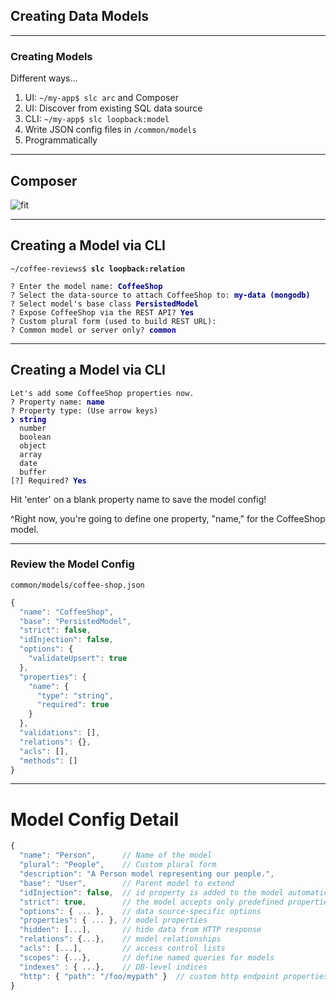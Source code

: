 
## Creating Data Models

---

### Creating Models

Different ways...

1. UI: `~/my-app$ slc arc` and Composer
1. UI: Discover from existing SQL data source
1. CLI: `~/my-app$ slc loopback:model`
1. Write JSON config files in `/common/models`
1. Programmatically

---

## Composer

![fit](/images/composer.png)

---

## Creating a Model via CLI

<pre><code class='lang-no-highlight'>~/coffee-reviews$ <strong>slc loopback:relation</strong></code></pre>

<pre class='fragment'><code class='lang-no-highlight'>? Enter the model name: <strong style='color:navy'>CoffeeShop</strong>
? Select the data-source to attach CoffeeShop to: <strong style='color:navy'>my-data (mongodb)</strong>
? Select model's base class <strong style='color:navy'>PersistedModel</strong>
? Expose CoffeeShop via the REST API? <strong style='color:navy'>Yes</strong>
? Custom plural form (used to build REST URL):
? Common model or server only? <strong style='color:navy'>common</strong></code></pre>

---

## Creating a Model via CLI

<pre class='fragment'><code class='lang-no-highlight'>Let's add some CoffeeShop properties now.
? Property name: <strong style='color:navy'>name</strong>
? Property type: (Use arrow keys)
<strong style='color:navy'>❯ string</strong>
  number
  boolean
  object
  array
  date
  buffer
[?] Required? <strong style='color:navy'>Yes</strong></code></pre>

Hit 'enter' on a blank property name to save the model config!
<!-- .element: class="fragment" -->

^Right now, you're going to define one property, "name," for the CoffeeShop model.

---

### Review the Model Config

`common/models/coffee-shop.json`

```js
{
  "name": "CoffeeShop",
  "base": "PersistedModel",
  "strict": false,
  "idInjection": false,
  "options": {
    "validateUpsert": true
  },
  "properties": {
    "name": {
      "type": "string",
      "required": true
    }
  },
  "validations": [],
  "relations": {},
  "acls": [],
  "methods": []
}
```

---

# Model Config Detail

```js
{
  "name": "Person",      // Name of the model
  "plural": "People",    // Custom plural form
  "description": "A Person model representing our people.",
  "base": "User",        // Parent model to extend
  "idInjection": false,  // id property is added to the model automatically or not
  "strict": true,        // the model accepts only predefined properties or not
  "options": { ... },    // data source-specific options
  "properties": { ... }, // model properties
  "hidden": [...],       // hide data from HTTP response
  "relations": {...},    // model relationships
  "acls": [...],         // access control lists
  "scopes": {...},       // define named queries for models
  "indexes" : { ...},    // DB-level indices
  "http": { "path": "/foo/mypath" }  // custom http endpoint properties
}
```
